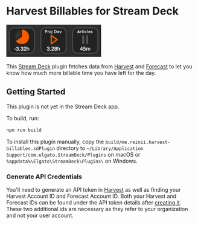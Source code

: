 # Harvest Billables for Stream Deck

![](docs/icons.png)

This [Stream Deck][stream-deck] plugin fetches data from [Harvest][harvest] and [Forecast][forecast]
to let you know how much more billable time you have left for the day.

## Getting Started

This plugin is not yet in the Stream Deck app.

To build, run:

```sh
npm run build
```

To install this plugin manually, copy the `build/me.reinii.harvest-billables.sdPlugin` directory to
`~/Library/Application Support/com.elgato.StreamDeck/Plugins` on macOS or
`%appdata%\Elgato\StreamDeck\Plugins\` on Windows.

### Generate API Credentials

You'll need to generate an API token in [Harvest][harvest-api] as well
as finding your Harvest Account ID and Forecast Account ID. Both your Harvest and Forecast IDs
can be found under the API token details after [creating it][harvest-api]. These two additional
ids are necessary as they refer to your organization and not your user account.

[stream-deck]: https://www.elgato.com/en/welcome-to-stream-deck
[harvest]: https://www.getharvest.com/
[forecast]: https://www.getharvest.com/forecast
[harvest-api]: https://id.getharvest.com/developers
